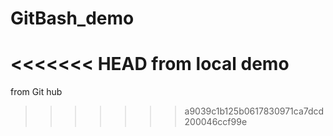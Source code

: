 # GitBash_demo
<<<<<<< HEAD
from local demo
=======
from Git hub
>>>>>>> a9039c1b125b0617830971ca7dcd200046ccf99e
